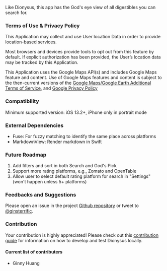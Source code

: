 Like Dionysus, this app has the God's eye view of all digestibles you can search for.

### Terms of Use & Privacy Policy
This Application may collect and use User location Data in order to provide location-based services.

Most browsers and devices provide tools to opt out from this feature by default. If explicit authorization has been provided, the User’s location data may be tracked by this Application.

This Application uses the Google Maps API(s) and includes Google Maps feature and content. Use of Google Maps features and content is subject to the then-current versions of the [Google Maps/Google Earth Additional Terms of Service](https://maps.google.com/help/terms_maps.html), and [Google Privacy Policy](https://www.google.com/policies/privacy/)

### Compatibility
Minimum supported version: iOS 13.2+, iPhone only in portrait mode

### External Dependencies
- Fuse: For fuzzy matching to identify the same place across platforms
- MarkdownView: Render markdown in Swift

### Future Roadmap
1. Add filters and sort in both Search and God's Pick
2. Support more rating platforms, e.g., Zomato and OpenTable
3. Allow user to select default rating platform for search in "Settings" (won't happen unless 5+ platforms)

### Feedbacks and Suggestions
Please open an issue in the project [Github repository](https://github.com/huangginny/Dionysa/issues) or tweet to [@ginsterrific](https://twitter.com/ginsterrific).

### Contribution

Your contribution is highly appreciated! Please check out this [contribution guide](https://github.com/huangginny/Dionysa/blob/master/CONTRIBUTING.md) for information on how to develop and test Dionysus locally.

#### Current list of contributers
- Ginny Huang
 
 <!-- workaround for a WKWebView rendering bug -->
 <p><br/></p>
